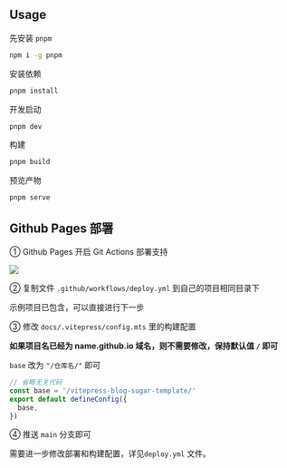 ## Usage

先安装 `pnpm`

```sh
npm i -g pnpm
```

安装依赖

```sh
pnpm install
```

开发启动

```sh
pnpm dev
```

构建

```sh
pnpm build
```

预览产物

```sh
pnpm serve
```

## Github Pages 部署

① Github Pages 开启 Git Actions 部署支持

![](https://img.cdn.sugarat.top/mdImg/sugar/8a2454c628d0e2abcc7a0451ddd7d2dc)

② 复制文件 `.github/workflows/deploy.yml` 到自己的项目相同目录下

示例项目已包含，可以直接进行下一步

③ 修改 `docs/.vitepress/config.mts` 里的构建配置

**如果项目名已经为 name.github.io 域名，则不需要修改，保持默认值 `/` 即可**

`base` 改为 `"/仓库名/"` 即可

```ts
// 省略无关代码
const base = '/vitepress-blog-sugar-template/'
export default defineConfig({
  base,
})
```

④ 推送 `main` 分支即可

需要进一步修改部署和构建配置，详见`deploy.yml` 文件。
